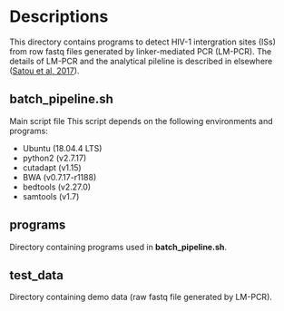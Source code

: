 # Descriptions

This directory contains programs to detect HIV-1 intergration sites (ISs) from row fastq files generated by linker-mediated PCR (LM-PCR).
The details of LM-PCR and the analytical pileline is described in elsewhere ([Satou et al, 2017](https://www.nature.com/articles/s41598-017-07307-4)).


## batch\_pipeline.sh
Main script file
This script depends on the following environments and programs:
* Ubuntu (18.04.4 LTS)
* python2 (v2.7.17)
* cutadapt (v1.15)
* BWA (v0.7.17-r1188)
* bedtools (v2.27.0)
* samtools (v1.7)


## programs
Directory containing programs used in **batch\_pipeline.sh**.


## test_data
Directory containing demo data (raw fastq file generated by LM-PCR). 



